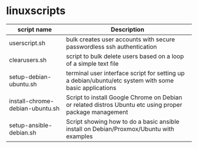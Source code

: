 # linuxscripts


| script name | Description | 
| ----------- | ----------- |
| userscript.sh | bulk creates user accounts with secure passwordless ssh authentication |
| clearusers.sh | script to bulk delete users based on a loop of a simple text file |
| setup-debian-ubuntu.sh | terminal user interface script for setting up a debian/ubuntu/etc system with some basic applications |
| install-chrome-debian-ubuntu.sh | Script to install Google Chrome on Debian or related distros Ubuntu etc using proper package management |
| setup-ansible-debian.sh | Script showing how to do a basic ansible install on Debian/Proxmox/Ubuntu with examples |
